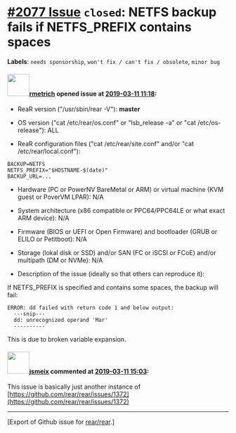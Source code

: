 [\#2077 Issue](https://github.com/rear/rear/issues/2077) `closed`: NETFS backup fails if NETFS\_PREFIX contains spaces
======================================================================================================================

**Labels**: `needs sponsorship`, `won't fix / can't fix / obsolete`,
`minor bug`

#### <img src="https://avatars.githubusercontent.com/u/1163635?u=36b5e32e1dd55f1ce77cad431a5683fce40a7934&v=4" width="50">[rmetrich](https://github.com/rmetrich) opened issue at [2019-03-11 11:18](https://github.com/rear/rear/issues/2077):

-   ReaR version ("/usr/sbin/rear -V"): **master**

-   OS version ("cat /etc/rear/os.conf" or "lsb\_release -a" or "cat
    /etc/os-release"): ALL

-   ReaR configuration files ("cat /etc/rear/site.conf" and/or "cat
    /etc/rear/local.conf"):

<!-- -->

    BACKUP=NETFS
    NETFS_PREFIX="$HOSTNAME-$(date)"
    BACKUP_URL=...

-   Hardware (PC or PowerNV BareMetal or ARM) or virtual machine (KVM
    guest or PoverVM LPAR): N/A

-   System architecture (x86 compatible or PPC64/PPC64LE or what exact
    ARM device): N/A

-   Firmware (BIOS or UEFI or Open Firmware) and bootloader (GRUB or
    ELILO or Petitboot): N/A

-   Storage (lokal disk or SSD) and/or SAN (FC or iSCSI or FCoE) and/or
    multipath (DM or NVMe): N/A

-   Description of the issue (ideally so that others can reproduce it):

If NETFS\_PREFIX is specified and contains some spaces, the backup will
fail:

    ERROR: dd failed with return code 1 and below output:
      ---snip---
      dd: unrecognized operand 'Mar'
      ----------

This is due to broken variable expansion.

#### <img src="https://avatars.githubusercontent.com/u/1788608?u=925fc54e2ce01551392622446ece427f51e2f0ce&v=4" width="50">[jsmeix](https://github.com/jsmeix) commented at [2019-03-11 15:03](https://github.com/rear/rear/issues/2077#issuecomment-471576648):

This issue is basically just another instance of  
[https://github.com/rear/rear/issues/1372](https://github.com/rear/rear/issues/1372)

------------------------------------------------------------------------

\[Export of Github issue for
[rear/rear](https://github.com/rear/rear).\]
